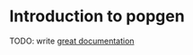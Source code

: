# Introduction to popgen

TODO: write [great documentation](http://jacobian.org/writing/what-to-write/)
